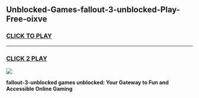
## Unblocked-Games-fallout-3-unblocked-Play-Free-oixve
<h3>
<a href="https://premium76.site?title=fallout-3-unblocked&ref=12A">CLICK TO PLAY</a></h3>
<hr>

<h3>
<a href="https://premium76.site?title=fallout-3-unblocked&ref=12A">CLICK 2 PLAY</a>
  
</h3>

<a href="https://premium76.site?title=fallout-3-unblocked&ref=12A"><img src="https://clearcache.store/games.png"></a>


**fallout-3-unblocked games unblocked: Your Gateway to Fun and Accessible Online Gaming**
